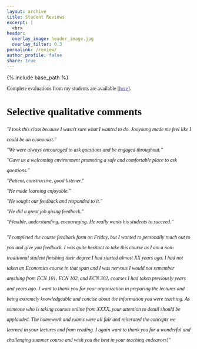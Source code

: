 ```yaml
---
layout: archive
title: Student Reviews
excerpt: |
  <br>
header:
  overlay_image: header_image.jpg
  overlay_filter: 0.3
permalink: /review/
author_profile: false
share: true
---
```

{% include base_path %}

<!--- below converts page to collection --->
<!---
{% for post in site.publications reversed %}
  {% include archive-single.html %}
{% endfor %}
--->


<p style="font-family:verdana"> Complete evaluations from my students are available [<a href="https://www.dropbox.com/scl/fi/cpns4dr1i8sg2tzvz5ne2/StudentEvaluation_JooyoungKim.pdf?rlkey=esk139s7ev5egr86zeumpquu9&st=ybb9bsyq&dl=0" target="_blank" style="font-family:verdana; color: darkslateblue; text-decoration: underline;text-decoration-style: solid;text-decoration-color: 007AFF;">here</a>]. </p>


<!---
<p style="font-family:verdana"> Complete evaluations from my students are available upon request. </p>
--->

# <a style="font-family:verdana; color: black;">Selective qualitative comments</a>



<div style="font-family:georgia; line-height:200%;">
<em>
"I took this class because I wasn't sure what I wanted to do. Jooyoung made me feel like I could be an economist."<br>
"We were always encouraged to ask questions and be engaged throughout." <br>
"Gave us a welcoming environment promoting a safe and comfortable place to ask questions." <br>
"Patient, constructive, good listener." <br>
"He made learning enjoyable." <br>
"He sought our feedback and responded to it." <br>
"He did a great job giving feedback."<br>
  "Flexible, understanding, encouraging. He really wants his students to succeed." <br>
</em>

  
 <em> "I completed the course feedback form on Friday, but I wanted to personally reach out to you and give you feedback. I was quite hesitant to take this course as I
am a non-traditional student finishing their degree I had started almost XX years
ago. I had not taken an Economics course in that span and I was nervous I would
not remember anything from ECN 101, ECN 102, and ECN 302, courses I had
taken previously years and years ago. I want to thank you for your organization
in preparing the lectures and being extremely knowledgeable and concise about
the information you were teaching. As someone who is taking courses online
from XXXX, your attention to detail should be applauded. The homework and
exams were all fair and reiterated the concepts we learned in your lectures and
from reading. I again want to thank you for a wonderful and challenging summer
course and wish you the best in your teaching endeavors!"
  </em>
</div>





